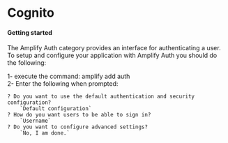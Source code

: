 # Cognito  

#### Getting started  

The Amplify Auth category provides an interface for authenticating a user.  
To setup and configure your application with Amplify Auth you should do the following:  

1- execute the command: amplify add auth  
2- Enter the following when prompted: 

```  
? Do you want to use the default authentication and security configuration?
    `Default configuration`
? How do you want users to be able to sign in?
    `Username`
? Do you want to configure advanced settings?
    `No, I am done.`  
```  

    


